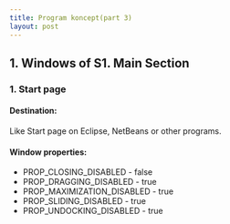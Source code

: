 ```yaml
---
title: Program koncept(part 3)
layout: post
---
```


## 1. Windows of S1. Main Section 
### 1. Start page
#### Destination:  
Like Start page on Eclipse, NetBeans or other programs.
#### Window properties:  
 - PROP_CLOSING_DISABLED - false
- PROP_DRAGGING_DISABLED - true
- PROP_MAXIMIZATION_DISABLED - true
- PROP_SLIDING_DISABLED - true  
- PROP_UNDOCKING_DISABLED - true
